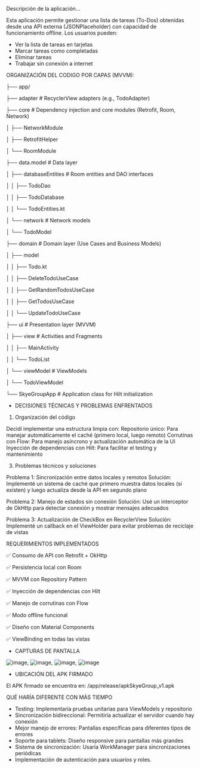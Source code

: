 Descripción de la aplicación...

Esta aplicación permite gestionar una lista de tareas (To-Dos) obtenidas desde una API externa (JSONPlaceholder) con capacidad de funcionamiento offline. Los usuarios pueden:
* Ver la lista de tareas en tarjetas
* Marcar tareas como completadas
* Eliminar tareas
* Trabajar sin conexión a internet


ORGANIZACIÓN DEL CODIGO POR CAPAS (MVVM):

├── app/

├── adapter                # RecyclerView adapters (e.g., TodoAdapter)

├── core                   # Dependency injection and core modules (Retrofit, Room, Network)

│   ├── NetworkModule

│   ├── RetrofitHelper

│   └── RoomModule

├── data.model             # Data layer

│   ├── databaseEntities   # Room entities and DAO interfaces

│   │   ├── TodoDao

│   │   ├── TodoDatabase

│   │   └── TodoEntities.kt

│   └── network            # Network models

│       └── TodoModel

├── domain                 # Domain layer (Use Cases and Business Models)

│   ├── model

│   │   ├── Todo.kt

│   │   ├── DeleteTodoUseCase

│   │   ├── GetRandomTodosUseCase

│   │   ├── GetTodosUseCase

│   │   └── UpdateTodoUseCase

├── ui                     # Presentation layer (MVVM)

│   ├── view               # Activities and Fragments

│   │   ├── MainActivity

│   │   └── TodoList

│   └── viewModel          # ViewModels

│       └── TodoViewModel

└── SkyeGroupApp           # Application class for Hilt initialization



* DECISIONES TÉCNICAS Y PROBLEMAS ENFRENTADOS
  
1. Organización del código
   
Decidí implementar una estructura limpia con:
  Repositorio único: Para manejar automáticamente el caché (primero local, luego remoto)
  Corrutinas con Flow: Para manejo asíncrono y actualización automática de la UI
  Inyección de dependencias con Hilt: Para facilitar el testing y mantenimiento


3. Problemas técnicos y soluciones

Problema 1: Sincronización entre datos locales y remotos
Solución: Implementé un sistema de caché que primero muestra datos locales (si existen) y luego actualiza desde la API en segundo plano

Problema 2: Manejo de estados sin conexión
Solución: Usé un interceptor de OkHttp para detectar conexión y mostrar mensajes adecuados

Problema 3: Actualización de CheckBox en RecyclerView
Solución: Implementé un callback en el ViewHolder para evitar problemas de reciclaje de vistas


REQUERIMIENTOS IMPLEMENTADOS

✅ Consumo de API con Retrofit + OkHttp

✅ Persistencia local con Room

✅ MVVM con Repository Pattern

✅ Inyección de dependencias con Hilt

✅ Manejo de corrutinas con Flow

✅ Modo offline funcional

✅ Diseño con Material Components

✅ ViewBinding en todas las vistas


* CAPTURAS DE PANTALLA

![image](https://github.com/user-attachments/assets/6d73990d-db40-4a46-a72f-318da8446766), ![image](https://github.com/user-attachments/assets/926aad27-1368-40f9-9d59-df5bc69bb241), ![image](https://github.com/user-attachments/assets/47d56875-9068-4fec-927d-df696a0902fd), ![image](https://github.com/user-attachments/assets/c56b5327-099d-49c5-a31c-3d6a90b4255f)




* UBICACIÓN DEL APK FIRMADO
  
El APK firmado se encuentra en: /app/release/apkSkyeGroup_v1.apk

QUÉ HARÍA DIFERENTE CON MÁS TIEMPO

- Testing: Implementaría pruebas unitarias para ViewModels y repositorio
- Sincronización bidireccional: Permitiría actualizar el servidor cuando hay conexión
- Mejor manejo de errores: Pantallas específicas para diferentes tipos de errores
- Soporte para tablets: Diseño responsive para pantallas más grandes
- Sistema de sincronización: Usaría WorkManager para sincronizaciones periódicas
- Implementación de autenticación para usuarios y roles.
